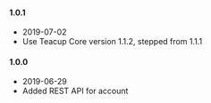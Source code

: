 #### 1.0.1
- 2019-07-02
- Use Teacup Core version 1.1.2, stepped from 1.1.1
#### 1.0.0
- 2019-06-29
- Added REST API for account